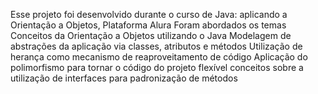 Esse projeto foi desenvolvido durante o curso de Java: aplicando a Orientação a Objetos, Plataforma Alura
Foram abordados os temas 
Conceitos da Orientação a Objetos utilizando o Java
Modelagem de abstrações da aplicação via classes, atributos e métodos
Utilização de herança como mecanismo de reaproveitamento de código
Aplicação do polimorfismo para tornar o código do projeto flexível
conceitos sobre a utilização de interfaces para padronização de métodos
